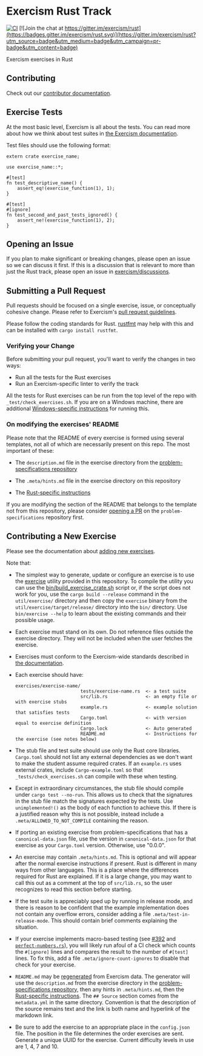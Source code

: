 # Exercism Rust Track

[![CI](https://github.com/exercism/rust/workflows/CI/badge.svg?branch=main)](https://github.com/exercism/rust/actions?query=workflow%3ACI+branch%3Amain)
[![Join the chat at https://gitter.im/exercism/rust](https://badges.gitter.im/exercism/rust.svg)](https://gitter.im/exercism/rust?utm_source=badge&utm_medium=badge&utm_campaign=pr-badge&utm_content=badge)

Exercism exercises in Rust

## Contributing

Check out our [contributor documentation](docs/CONTRIBUTING.md).

## Exercise Tests

At the most basic level, Exercism is all about the tests. You can read more about how we think about test suites in [the Exercism documentation](https://github.com/exercism/legacy-docs/blob/main/language-tracks/exercises/anatomy/test-suites.md).

Test files should use the following format:

```
extern crate exercise_name;

use exercise_name::*;

#[test]
fn test_descriptive_name() {
    assert_eq!(exercise_function(1), 1);
}

#[test]
#[ignore]
fn test_second_and_past_tests_ignored() {
    assert_ne!(exercise_function(1), 2);
}
```

## Opening an Issue

If you plan to make significant or breaking changes, please open an issue so we can discuss it first. If this is a discussion that is relevant to more than just the Rust track, please open an issue in [exercism/discussions](https://github.com/exercism/discussions/issues).

## Submitting a Pull Request

Pull requests should be focused on a single exercise, issue, or conceptually cohesive change. Please refer to Exercism's [pull request guidelines](https://github.com/exercism/legacy-docs/blob/main/contributing/pull-request-guidelines.md).

Please follow the coding standards for Rust.  [rustfmt](https://github.com/nrc/rustfmt) may help with this
and can be installed with `cargo install rustfmt`.

### Verifying your Change

Before submitting your pull request, you'll want to verify the changes in two ways:

* Run all the tests for the Rust exercises
* Run an Exercism-specific linter to verify the track

All the tests for Rust exercises can be run from the top level of the repo with `_test/check_exercises.sh`. If you are on a Windows machine, there are additional [Windows-specific instructions](_test/WINDOWS_README.md) for running this.

### On modifying the exercises' README

Please note that the README of every exercise is formed using several templates, not all of which are necessarily present on this repo. The most important of these:

- The `description.md` file in the exercise directory from the [problem-specifications repository](https://github.com/exercism/problem-specifications/tree/main/exercises)

- The `.meta/hints.md` file in the exercise directory on this repository

- The [Rust-specific instructions](https://github.com/exercism/rust/blob/main/config/exercise_readme.go.tmpl)

If you are modifying the section of the README that belongs to the template not from this repository, please consider [opening a PR](https://github.com/exercism/problem-specifications/pulls) on the `problem-specifications` repository first.

## Contributing a New Exercise

Please see the documentation about [adding new exercises](https://github.com/exercism/legacy-docs/blob/main/you-can-help/make-up-new-exercises.md).

Note that:

- The simplest way to generate, update or configure an exercise is to use the [exercise](https://github.com/exercism/rust/tree/main/util/exercise) utility provided in this repository. To compile the utility you can use the [bin/build_exercise_crate.sh](https://github.com/exercism/rust/tree/main/bin/build_exercise_crate.sh) script or, if the script does not work for you, use the `cargo build --release` command in the `util/exercise/` directory and then copy the `exercise` binary from the `util/exercise/target/release/` directory into the `bin/` directory. Use `bin/exercise --help` to learn about the existing commands and their possible usage.

- Each exercise must stand on its own. Do not reference files outside the exercise directory. They will not be included when the user fetches the exercise.

- Exercises must conform to the Exercism-wide standards described in [the documentation](https://github.com/exercism/legacy-docs/tree/main/language-tracks/exercises).

- Each exercise should have:

      exercises/exercise-name/
                              tests/exercise-name.rs  <- a test suite
                              src/lib.rs              <- an empty file or with exercise stubs
                              example.rs              <- example solution that satisfies tests
                              Cargo.toml              <- with version equal to exercise definition
                              Cargo.lock              <- Auto generated
                              README.md               <- Instructions for the exercise (see notes below)

- The stub file and test suite should use only the Rust core libraries. `Cargo.toml` should not list any external dependencies as we don't want to make the student assume required crates. If an `example.rs` uses external crates, include `Cargo-example.toml` so that `_tests/check_exercises.sh` can compile with these when testing.

- Except in extraordinary circumstances, the stub file should compile under `cargo test --no-run`.
  This allows us to check that the signatures in the stub file match the signatures expected by the tests.
  Use `unimplemented!()` as the body of each function to achieve this.
  If there is a justified reason why this is not possible, instead include a `.meta/ALLOWED_TO_NOT_COMPILE` containing the reason.

- If porting an existing exercise from problem-specifications that has a `canonical-data.json` file, use the version in `canonical-data.json` for that exercise as your `Cargo.toml` version.  Otherwise, use "0.0.0".

- An exercise may contain `.meta/hints.md`.  This is optional and will appear after the normal exercise
  instructions if present.  Rust is different in many ways from other languages.  This is a place where the differences required for Rust are explained.  If it is a large change, you may want to call this out as a comment at the top of `src/lib.rs`, so the user recognizes to read this section before starting.

- If the test suite is appreciably sped up by running in release mode, and there is reason to be confident that the example implementation does not contain any overflow errors, consider adding a file `.meta/test-in-release-mode`. This should contain brief comments explaining the situation.

- If your exercise implements macro-based testing (see [#392](https://github.com/exercism/rust/issues/392#issuecomment-343865993) and [`perfect-numbers.rs`](https://github.com/exercism/rust/blob/main/exercises/practice/perfect-numbers/tests/perfect-numbers.rs)), you will likely run afoul of a CI check which counts the `#[ignore]` lines and compares the result to the number of `#[test]` lines. To fix this, add a file `.meta/ignore-count-ignores` to disable that check for your exercise.

- `README.md` may be [regenerated](https://github.com/exercism/legacy-docs/blob/main/maintaining-a-track/regenerating-exercise-readmes.md) from Exercism data. The generator will use the `description.md` from the exercise directory in the [problem-specifications repository](https://github.com/exercism/problem-specifications/tree/main/exercises), then any hints in `.meta/hints.md`, then the [Rust-specific instructions](https://github.com/exercism/rust/blob/main/config/exercise_readme.go.tmpl). The `## Source` section comes from the `metadata.yml` in the same directory.  Convention is that the description of the source remains text and the link is both name and hyperlink of the markdown link.

- Be sure to add the exercise to an appropriate place in the `config.json` file.  The position in the file determines the order exercises are sent.   Generate a unique UUID for the exercise.  Current difficulty levels in use are 1, 4, 7 and 10.

